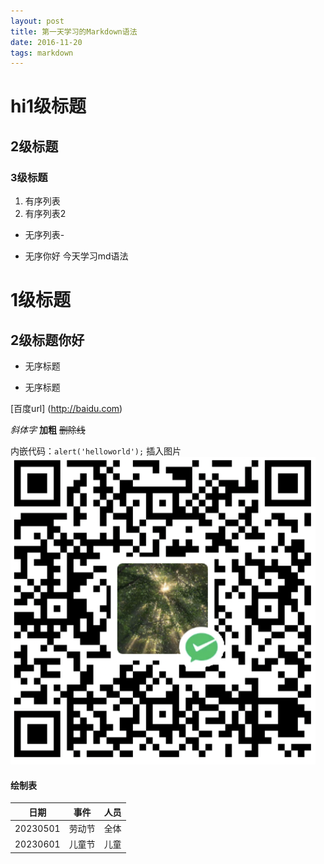 ```yaml
---
layout: post
title: 第一天学习的Markdown语法
date: 2016-11-20 
tags: markdown    
---
```

# hi1级标题
## 2级标题
### 3级标题
1. 有序列表
2. 有序列表2
- 无序列表-
* 无序你好 今天学习md语法
# 1级标题
## 2级标题你好
- 无序标题
* 无序标题

[百度url] (http://baidu.com)

*斜体字*
**加粗**
~~删除线~~

内嵌代码：`alert('helloworld');`
插入图片 ![](/images/payimg/weipayimg.jpg)

#### 绘制表
|日期 |事件 |人员|
|----------|:----:|-----:|
|20230501|劳动节|全体|
|20230601|儿童节|儿童|

